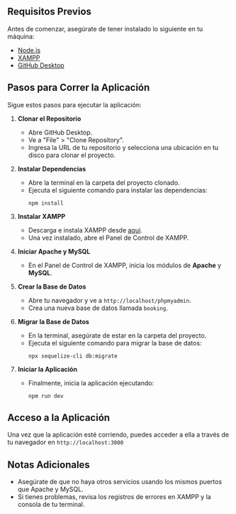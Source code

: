 
## Requisitos Previos

Antes de comenzar, asegúrate de tener instalado lo siguiente en tu máquina:

- [Node.js](https://nodejs.org/)
- [XAMPP](https://www.apachefriends.org/index.html)
- [GitHub Desktop](https://desktop.github.com/)

## Pasos para Correr la Aplicación

Sigue estos pasos para ejecutar la aplicación:

1. **Clonar el Repositorio**
   - Abre GitHub Desktop.
   - Ve a "File" > "Clone Repository".
   - Ingresa la URL de tu repositorio y selecciona una ubicación en tu disco para clonar el proyecto.

2. **Instalar Dependencias**
   - Abre la terminal en la carpeta del proyecto clonado.
   - Ejecuta el siguiente comando para instalar las dependencias:
     ```
     npm install
     ```

3. **Instalar XAMPP**
   - Descarga e instala XAMPP desde [aquí](https://www.apachefriends.org/index.html).
   - Una vez instalado, abre el Panel de Control de XAMPP.

4. **Iniciar Apache y MySQL**
   - En el Panel de Control de XAMPP, inicia los módulos de **Apache** y **MySQL**.

5. **Crear la Base de Datos**
   - Abre tu navegador y ve a `http://localhost/phpmyadmin`.
   - Crea una nueva base de datos llamada `booking`.

6. **Migrar la Base de Datos**
   - En la terminal, asegúrate de estar en la carpeta del proyecto.
   - Ejecuta el siguiente comando para migrar la base de datos:
     ```
     npx sequelize-cli db:migrate
     ```

7. **Iniciar la Aplicación**
   - Finalmente, inicia la aplicación ejecutando:
     ```
     npm run dev
     ```

## Acceso a la Aplicación

Una vez que la aplicación esté corriendo, puedes acceder a ella a través de tu navegador en `http://localhost:3000` 

## Notas Adicionales

- Asegúrate de que no haya otros servicios usando los mismos puertos que Apache y MySQL.
- Si tienes problemas, revisa los registros de errores en XAMPP y la consola de tu terminal.

